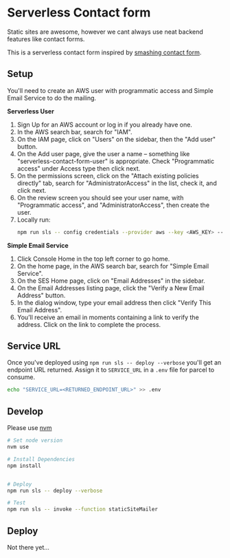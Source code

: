 # Serverless Contact form

Static sites are awesome, however we cant always use neat backend features like contact forms.

This is a serverless contact form inspired by [smashing contact form].

## Setup

You'll need to create an AWS user with programmatic access and Simple Email Service to do the mailing.

**Serverless User**

1. Sign Up for an AWS account or log in if you already have one.
1. In the AWS search bar, search for "IAM".
1. On the IAM page, click on "Users" on the sidebar, then the "Add user" button.
1. On the Add user page, give the user a name – something like "serverless-contact-form-user" is appropriate. Check "Programmatic access" under Access type then click next.
1. On the permissions screen, click on the "Attach existing policies directly" tab, search for "AdministratorAccess" in the list, check it, and click next.
1. On the review screen you should see your user name, with "Programmatic access", and "AdministratorAccess", then create the user.
1. Locally run:
   ```sh
   npm run sls -- config credentials --provider aws --key <AWS_KEY> --secret <AWS_SECRET>
   ```

**Simple Email Service**

1. Click Console Home in the top left corner to go home.
1. On the home page, in the AWS search bar, search for "Simple Email Service".
1. On the SES Home page, click on "Email Addresses" in the sidebar.
1. On the Email Addresses listing page, click the "Verify a New Email Address" button.
1. In the dialog window, type your email address then click "Verify This Email Address".
1. You’ll receive an email in moments containing a link to verify the address. Click on the link to complete the process.

## Service URL

Once you've deployed using `npm run sls -- deploy --verbose` you'll get an endpoint URL returned. Assign it to `SERVICE_URL` in a `.env` file for parcel to consume.

```sh
echo "SERVICE_URL=<RETURNED_ENDPOINT_URL>" >> .env
```

## Develop

Please use [nvm]

```sh
# Set node version
nvm use

# Install Dependencies
npm install


# Deploy
npm run sls -- deploy --verbose

# Test
npm run sls -- invoke --function staticSiteMailer
```

## Deploy

Not there yet...

<!-- MARKDOWN REFERENCES -->

[nvm]: https://github.com/nvm-sh/nvm
[smashing contact form]: https://www.smashingmagazine.com/2018/05/building-serverless-contact-form-static-website/
